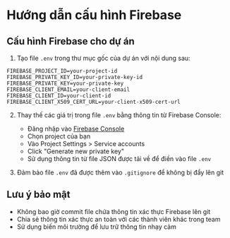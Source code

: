 # Hướng dẫn cấu hình Firebase

## Cấu hình Firebase cho dự án

1. Tạo file `.env` trong thư mục gốc của dự án với nội dung sau:

```env
FIREBASE_PROJECT_ID=your-project-id
FIREBASE_PRIVATE_KEY_ID=your-private-key-id
FIREBASE_PRIVATE_KEY=your-private-key
FIREBASE_CLIENT_EMAIL=your-client-email
FIREBASE_CLIENT_ID=your-client-id
FIREBASE_CLIENT_X509_CERT_URL=your-client-x509-cert-url
```

2. Thay thế các giá trị trong file `.env` bằng thông tin từ Firebase Console:
   - Đăng nhập vào [Firebase Console](https://console.firebase.google.com)
   - Chọn project của bạn
   - Vào Project Settings > Service accounts
   - Click "Generate new private key"
   - Sử dụng thông tin từ file JSON được tải về để điền vào file `.env`

3. Đảm bảo file `.env` đã được thêm vào `.gitignore` để không bị đẩy lên git

## Lưu ý bảo mật
- Không bao giờ commit file chứa thông tin xác thực Firebase lên git
- Chia sẻ thông tin xác thực an toàn với các thành viên khác trong team
- Sử dụng biến môi trường để lưu trữ thông tin nhạy cảm 